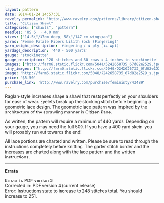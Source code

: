 ```yaml
---
layout: pattern
date: 2014-01-24 14:57:31
ravelry_permalink: 'http://www.ravelry.com/patterns/library/citizen-shawl'
title: "Citizen Shawl"
categories: ["shawls", "pattern"]
needles: 'US 6  - 4.0 mm'
sizes: ["14.5\"/37cm deep, 58\"/147 cm wingspan"]
yarns: 'Femme Fatale Fibers Lilith Sock (Fingering)'
yarn_weight_description: 'Fingering / 4 ply (14 wpi)'
yardage_description: '440 - 500 yards'
gauge: 'stockinette'
gauge_description: '20 stitches and 30 rows = 4 inches in stockinette'
images: ["http://farm6.static.flickr.com/5048/5242658735_67d82e2529.jpg", "http://farm6.static.flickr.com/5161/5242658777_76fd3c9276.jpg", "http://farm6.static.flickr.com/5081/5242658519_cf049d2949.jpg", "http://farm6.static.flickr.com/5287/5243253090_f6ed896a56.jpg", "http://farm6.static.flickr.com/5204/5242658573_b277b896ba.jpg", "http://images4-b.ravelrycache.com/uploads/MariaO/42356414/dsc01634_medium.jpg", "http://images4-b.ravelrycache.com/uploads/MariaO/42356386/dsc01602_medium.jpg"]
tiny_images: ["http://farm6.static.flickr.com/5048/5242658735_67d82e2529_s.jpg", "http://farm6.static.flickr.com/5161/5242658777_76fd3c9276_s.jpg", "http://farm6.static.flickr.com/5081/5242658519_cf049d2949_s.jpg", "http://farm6.static.flickr.com/5287/5243253090_f6ed896a56_s.jpg", "http://farm6.static.flickr.com/5204/5242658573_b277b896ba_s.jpg", "http://images4.ravelrycache.com/uploads/MariaO/42356414/dsc01634_square.jpg", "http://images4-b.ravelrycache.com/uploads/MariaO/42356386/dsc01602_square.jpg"]
image: 'http://farm6.static.flickr.com/5048/5242658735_67d82e2529_s.jpg'
price: '$5.50'
purchase_link: 'http://www.ravelry.com/purchase/feministy/43489'
---
```

<p>Raglan-style increases shape a shawl that rests perfectly on your shoulders for ease of wear. Eyelets break up the stocking stitch before beginning a geometric lace design. The geometric lace pattern was inspired by the architecture of the sprawling manner in Citizen Kane.</p>

<p>As written, the pattern will require a minimum of 440 yards. Depending on your gauge, you may need the full 500. If you have a 400 yard skein, you will probably run out towards the end!</p>

<p>All lace portions are charted and written. Please be sure to read through the instructions completely before knitting. The garter stitch border and the increases are charted along with the lace pattern and the written instructions.</p>
<hr />
<p><strong>Errata</strong></p>

<p>Errors in: PDF version 3 <br />Corrected in: PDF version 4 (current release) <br />Error: Instructions state to increase to 248 stitches total. You should increase to 251.</p>
